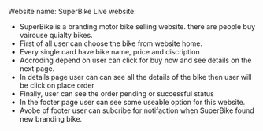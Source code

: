 
Website name: SuperBike
Live website: 

* SuperBike is a branding motor bike selling website. there are people buy vairouse quialty bikes.
* First of all user can choose the bike  from website home.
* Every single card have bike name, price and discription
* Accroding depend on user can click for buy now and see details on the next page.
* In details page  user can can see all the details of the bike then user will be click on place order
* Finally, user can see the order pending or successful status
* In the footer page user can see some useable option for this website.
* Avobe of footer user can subcribe for notifaction when SuperBike found new branding  bike.
